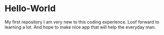 # Hello-World
My first repository
I am very new to this coding experience.
Loof forward to learning a lot.
And hope to make nice app that will help the everyday man.

